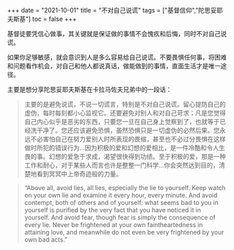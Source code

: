 +++ 
date = "2021-10-01"
title = "不对自己说谎"
tags = ["基督信仰","陀思妥耶夫斯基"]
toc = false
+++

基督徒要凭信心做事，其关键就是保证做的事情不会愧疚和后悔，同时不对自己说谎。

如果你足够敏感，就会意识到人是多么容易给自己说谎。不要畏惧任何事，将困难和问题看作机会，对自己和他人都说真话，做能做到的事情，直面生活才是唯一途径。

主要是想分享陀思妥耶夫斯基在卡拉马佐夫兄弟中的一段话：

> 主要的是避免说谎，不说一切谎言，特别是不对自己说谎。留心提防自己的虚伪，每时每刻都小心监视它。还要避免对别人和对自己苛求；凡是您觉得自己内心似乎是恶劣的东西，只要您一旦在自己身上觉察到了，也就等于已经洗干净了。您还应该避免恐惧，虽然恐惧只是一切虚伪的必然后果。您永远不必害怕自己在努力爱别人时所表现的畏缩，甚至也不必过分畏惧在这样做时所犯的错误行为...因为积极的爱和幻想的爱相比，是一件冷酷和令人生畏的事。幻想的爱急于求成，渴望很快得到功绩。至于积极的爱，那是一种工作和耐心，对于某些人而言也许是整整一门科学...你会突然达到目的，清楚地看到冥冥中上帝奇迹般的力量。


> “Above all, avoid lies, all lies, especially the lie to yourself. Keep watch on your own lie and examine it every hour, every minute. And avoid contempt, both of others and of yourself: what seems bad to you in yourself is purified by the very fact that you have noticed it in yourself. And avoid fear, though fear is simply the consequence of every lie. Never be frightened at your own faintheartedness in attaining love, and meanwhile do not even be very frightened by your own bad acts.” 